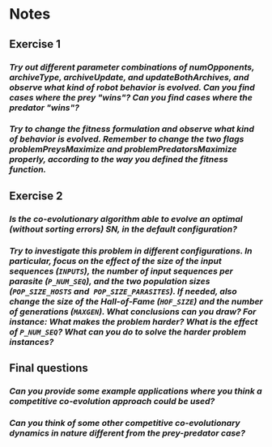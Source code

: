 # Notes

## Exercise 1

### _Try out different parameter combinations of numOpponents, archiveType, archiveUpdate, and updateBothArchives, and observe what kind of robot behavior is evolved. Can you find cases where the prey "wins"? Can you find cases where the predator "wins"?_

### _Try to change the fitness formulation and observe what kind of behavior is evolved. Remember to change the two flags problemPreysMaximize and problemPredatorsMaximize properly, according to the way you defined the fitness function._

## Exercise 2

### _Is the co-evolutionary algorithm able to evolve an optimal (without sorting errors) SN, in the default configuration?_


### _Try to investigate this problem in different configurations. In particular, focus on the effect of the size of the input sequences (`INPUTS`), the number of input sequences per parasite (`P_NUM_SEQ`), and the two population sizes (`POP_SIZE_HOSTS` and` POP_SIZE_PARASITES`). If needed, also change the size of the Hall-of-Fame (`HOF_SIZE`) and the number of generations  (`MAXGEN`). What conclusions can you draw? For instance: What makes the problem harder? What is the effect of `P_NUM_SEQ`? What can you do to solve the harder problem instances?_

## Final questions

### _Can you provide some example applications where you think a competitive co-evolution approach could be used?_

### _Can you think of some other competitive co-evolutionary dynamics in nature different from the prey-predator case?_